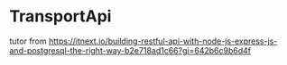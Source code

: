# TransportApi
tutor from
https://itnext.io/building-restful-api-with-node-js-express-js-and-postgresql-the-right-way-b2e718ad1c66?gi=642b6c9b6d4f
